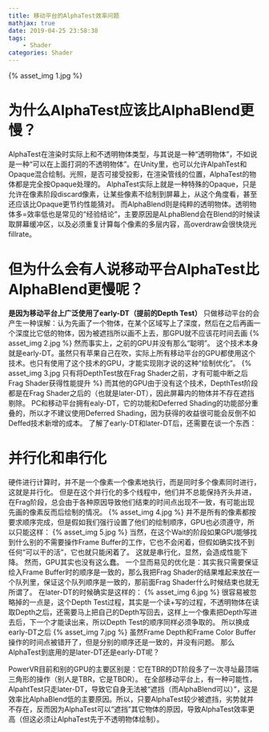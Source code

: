 ```yaml
---
title: 移动平台的AlphaTest效率问题
mathjax: true
date: 2019-04-25 23:58:38
tags:
    - Shader
categories: Shader
---
```

{% asset_img 1.jpg %}
# 为什么AlphaTest应该比AlphaBlend更慢？
AlphaTest在渲染时实际上和不透明物体类型，与其说是一种“透明物体”，不如说是一种“可以在上面打洞的不透明物体”。在Unity里，也可以允许AlpahTest和Opaque混合绘制。光照，是否可接受投影，在渲染管线的位置，AlphaTest的物体都是完全按Opaque处理的。
AlphaTest实际上就是一种特殊的Opaque，只是允许在像素阶段discard像素，让某些像素不绘制到屏幕上，从这个角度看，甚至还应该比Opaque更节约性能猜对。
而AlphaBlend则是纯粹的透明物体。透明物体多=效率低也是常见的“经验结论”，主要原因是ALphaBlend会在Blend的时候读取屏幕缓冲区，以及必须重复计算每个像素的多层内容，高overdraw会很快烧光fillrate。
# 但为什么会有人说移动平台AlphaTest比AlphaBlend更慢呢？
**是因为移动平台上广泛使用了early-DT（提前的Depth Test）**
只做移动平台的会产生一种误解：认为先画了一个物体，在某个区域写上了深度，然后在之后再画一个深度比它低的物体，因为被遮挡所以画不上去，那GPU就不应该花时间去画
{% asset_img 2.jpg %}
然而事实上，之前的GPU并没有那么“聪明”。
这个技术本身就是early-DT。虽然只有苹果自己在吹，实际上所有移动平台的GPU都使用这个技术。也只有使用了这个技术的GPU，才能实现刚才说的这种“绘制优化”。
{% asset_img 3.jpg 只有将DepthTest放在Frag Shader之前，才有可能中断之后Frag Shader获得性能提升 %}
而其他的GPU由于没有这个技术，DepthTest阶段都是在Frag Shader之后的（也就是later-DT），因此屏幕内的物体并不存在遮挡剔除。
PC和移动平台拥有ealy-DT，它的功能和Deferred Shading的功能部分重叠的，所以才不建议使用Deferred Shading，因为获得的收益很可能会反倒不如Deffed技术新增的成本。
了解了early-DT和later-DT后，还需要在谈一个东西：
# 并行化和串行化
硬件进行计算时，并不是一个像素一个像素地执行，而是同时多个像素同时进行，这就是并行化。
但是在这个并行化的多个线程中，他们并不总能保持齐头并进，在Frag阶段，总会由于各种原因导致他们结束的时间点出现不一致，有可能出现先画的像素反而后绘制的情况。
{% asset_img 4.jpg %}
并不是所有的像素都按要求顺序完成，但是假如我们强行设置了他们的绘制顺序，GPU也必须遵守，所以只能这样：
{% asset_img 5.jpg %}
当然，在这个Wait的阶段如果GPU能够找到什么别的不需要操作Frame Buffer的工作，它也不会闲着，但假如确实找不到任何“可以干的活”，它也就只能闲着了。
这就是串行化，显然，会造成性能下降。
然而，GPU其实也没有这么蠢。
一个显而易见的优化是：其实我只需要保证绘入Frame Buffer时的顺序是一致的，那么我把Frag Shader的结果堆起来放在一个队列里，保证这个队列顺序是一致的，那前面Frag Shader什么时候结束也就无所谓了。
在later-DT的时候确实是这样的：
{% asset_img 6.jpg %}
很容易被忽略掉的一点是，这个Depth Test过程，其实是一个读+写的过程，不透明物体在读取Depth之后，还需要马上把自己的Depth写回去，这样上一个像素把Depth写进去后，下一个才能读出来，所以Depth Test的顺序同样必须争取的。
所以换成early-DT之后
{% asset_img 7.jpg %}
虽然Frame Depth和Frame Color Buffer操作的时间点被错开了，但是分别的顺序还是一致的，并没有问题。
那么AlphaTest到底用的是later-DT还是early-DT呢？

PowerVR目前和别的GPU的主要区别是：它在TBR的DT阶段多了一次寻址最顶端三角形的操作（别人是TBR，它是TBDR）。
在全部移动平台上，有一种可能性，AlpahtTest只走later-DT，导致它自身无法被“遮挡（而AlphaBlend可以）”，这是效率比AlphaBlend低的主要原因。所以，只要AlphaTest较少被遮挡，劣势就并不存在，反而因为AlphaTest可以“遮挡”其它物体的原因，导致AlphaTest效率更高（但这必须让AlphaTest先于不透明物体绘制）。